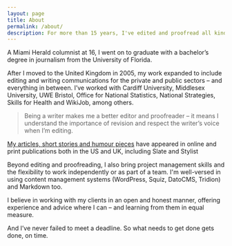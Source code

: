 ```yaml
---
layout: page
title: About
permalink: /about/
description: For more than 15 years, I've edited and proofread all kinds of writing, from website text, reports and articles to courses, policies and newsletters.
---
```

A Miami Herald columnist at 16, I went on to graduate with a bachelor’s degree in journalism from the University of Florida.

After I moved to the United Kingdom in 2005, my work expanded to include editing and writing communications for the private and public sectors – and everything in between. I’ve worked with Cardiff University, Middlesex University, UWE Bristol, Office for National Statistics, National Strategies, Skills for Health and WikiJob, among others.

> Being a writer makes me a better editor and proofreader – it means I understand the importance of revision and respect the writer’s voice when I’m editing.

[My articles, short stories and humour pieces](/writing) have appeared in online and print publications both in the US and UK, including Slate and Stylist

Beyond editing and proofreading, I also bring project management skills and the flexibility to work independently or as part of a team. I'm well-versed in using content management systems (WordPress, Squiz, DatoCMS, Tridion) and Markdown too.  

I believe in working with my clients in an open and honest manner, offering experience and advice where I can – and learning from them in equal measure.

And I’ve never failed to meet a deadline. So what needs to get done gets done, on time.
